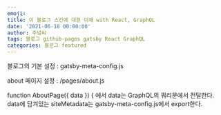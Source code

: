 ```yaml
---
emoji: 
title: 이 블로그 스킨에 대한 이해 with React, GraphQL
date: '2021-06-18 00:00:00'
author: 주녘씨
tags: 블로그 github-pages gatsby React GraphQL
categories: 블로그 featured
---
```


블로그의 기본 설정 : gatsby-meta-config.js

about 페이지 설정 : /pages/about.js

function AboutPage({ data }) { 에서 
        data는 GraphQL의 쿼리문에서 전달한다.
        data에 담겨있는 siteMetadata는 gatsby-meta-config.js에서 export한다.
        

```toc

```
